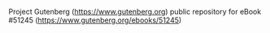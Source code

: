 Project Gutenberg (https://www.gutenberg.org) public repository for
eBook #51245 (https://www.gutenberg.org/ebooks/51245)
